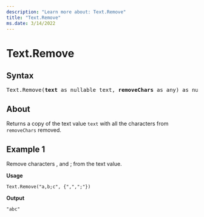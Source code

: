 ```yaml
---
description: "Learn more about: Text.Remove"
title: "Text.Remove"
ms.date: 3/14/2022
---
```

# Text.Remove

## Syntax

<pre>
Text.Remove(<b>text</b> as nullable text, <b>removeChars</b> as any) as nullable text
</pre>
  
## About

Returns a copy of the text value `text` with all the characters from `removeChars` removed.

## Example 1

Remove characters , and ; from the text value.

**Usage**

```powerquery-m
Text.Remove("a,b;c", {",",";"})
```

**Output**

`"abc"`
